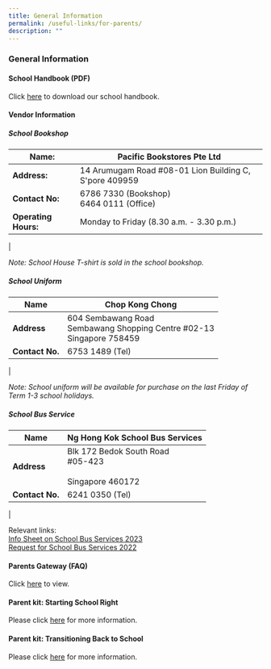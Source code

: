 ```yaml
---
title: General Information
permalink: /useful-links/for-parents/
description: ""
---
```

### **General Information**
#### **School Handbook (PDF)**
Click [here](https://go.gov.sg/gspsparentshandbook2023) to download our school handbook.

#### **Vendor Information**
##### **School Bookshop**

| **Name:** | Pacific Bookstores Pte Ltd |
|---|---|
| **Address:** | 14 Arumugam Road #08-01 Lion Building C, S'pore 409959 |
| **Contact No:** | 6786 7330 (Bookshop)<br>6464 0111 (Office) |
| **Operating Hours:** | Monday to Friday (8.30 a.m. - 3.30 p.m.) |
|

_Note: School House T-shirt is sold in the school bookshop._

##### **School Uniform**

| **Name** | Chop Kong Chong |
|---|---|
| **Address** | 604 Sembawang Road<br>Sembawang Shopping Centre #02-13<br>Singapore 758459 |
| **Contact No.** | 6753 1489 (Tel) |
|

_Note: School uniform will be available for purchase on the last Friday of Term 1-3 school holidays._

##### **School Bus Service**

| **Name** | Ng Hong Kok School Bus Services |
|---|---|
| **Address** | Blk 172  Bedok South Road<br>#05-423<br><br>Singapore 460172 |
| **Contact No.** | 6241 0350 (Tel) |
|

Relevant links:  
[Info Sheet on School Bus Services 2023](/files/Info%20Sheet%20on%20School%20Bus%20Services%202023%20Letterhead.pdf)<br>
[Request for School Bus Services 2022](/files/Request%20for%20School%20Bus%20Services_2022_Gongshang%20Primary.pdf)
#### **Parents Gateway (FAQ)**
Click&nbsp;[here](https://pg.moe.edu.sg/faq)&nbsp;to view.

#### **Parent kit: Starting School Right**
Please click&nbsp;[here](/files/parents%20general%20info%202.pdf) for more information.

#### **Parent kit: Transitioning Back to School**
Please click&nbsp;[here](/files/parents%20general%20info%203.pdf)&nbsp;for more information.